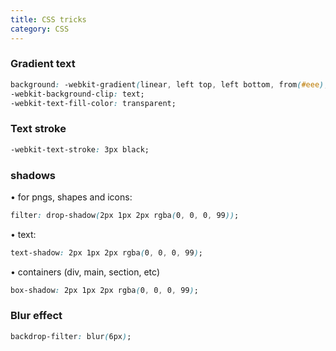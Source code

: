 ```yaml
---
title: CSS tricks
category: CSS
---
```


### Gradient text

```css
background: -webkit-gradient(linear, left top, left bottom, from(#eee), to(#333));
-webkit-background-clip: text;
-webkit-text-fill-color: transparent;
```

### Text stroke

```css
-webkit-text-stroke: 3px black;
```

### shadows

• for pngs, shapes and icons:

```css
filter: drop-shadow(2px 1px 2px rgba(0, 0, 0, 99));
```

• text:

```css
text-shadow: 2px 1px 2px rgba(0, 0, 0, 99);
```

• containers (div, main, section, etc)

```css
box-shadow: 2px 1px 2px rgba(0, 0, 0, 99);
```

### Blur effect

```css
backdrop-filter: blur(6px);
```